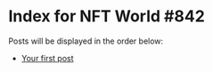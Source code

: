 # Index for NFT World #842
Posts will be displayed in the order below:

- [Your first post](./001-first.md)


